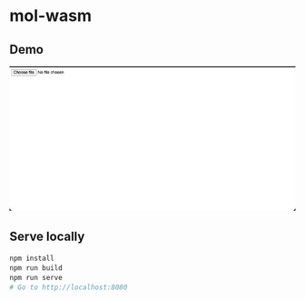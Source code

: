 # mol-wasm

## Demo

<p align="center">
  <img src=".github/common/demo.gif" alt="Particle cluster" width="600">
</p>

## Serve locally 
```bash
npm install
npm run build
npm run serve
# Go to http://localhost:8080
```
